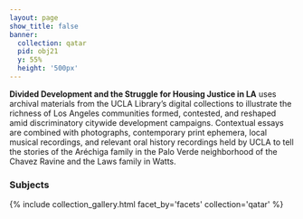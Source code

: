 ```yaml
---
layout: page
show_title: false
banner:
  collection: qatar
  pid: obj21
  y: 55%
  height: '500px'
---
```


__Divided Development and the Struggle for Housing Justice in LA__ uses archival materials from the UCLA Library’s digital collections to illustrate the richness of Los Angeles communities formed, contested, and reshaped amid discriminatory citywide development campaigns. Contextual essays are combined with photographs, contemporary print ephemera, local musical recordings, and relevant oral history recordings held by UCLA to tell the stories of the Aréchiga family in the Palo Verde neighborhood of the Chavez Ravine and the Laws family in Watts.

### Subjects

{% include collection_gallery.html facet_by='facets' collection='qatar' %}
